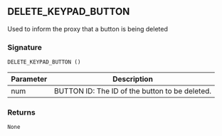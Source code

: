 ## DELETE\_KEYPAD\_BUTTON

Used to inform the proxy that a button is being deleted


### Signature

`DELETE_KEYPAD_BUTTON ()`


| Parameter | Description |
| --- | --- |
| num | BUTTON ID: The ID of the button to be deleted. |


### Returns

`None`
